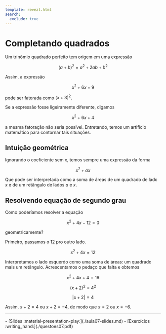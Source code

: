 ```yaml
---
template: reveal.html
search:
  exclude: true
---
```

# Completando quadrados

Um trinômio quadrado perfeito tem origem em uma expressão 

$$(a+b)^2 = a^2 + 2ab + b^2$$

Assim, a expressão 

$$x^2 +6x + 9$$ 

pode ser fatorada como $(x+3)^2$.

Se a expressão fosse ligeiramente diferente, digamos

$$x^2 + 6x + 4$$

a mesma fatoração não seria possível. Entretando, temos um artifício matemático para contornar tais situações.

## Intuição geométrica

Ignorando o coeficiente sem $x$, temos sempre uma expressão da forma 

$$x^2 + ax$$

Que pode ser interpretada como a soma de áreas de um quadrado de lado $x$ e de um retângulo de lados $a$ e $x$. 



## Resolvendo equação de segundo grau

Como poderíamos resolver a equação 

$$x^2 + 4x - 12 = 0$$

geometricamente?

Primeiro, passamos o 12 pro outro lado. 

$$x^2 + 4x =  12 $$

Interpretamos o lado esquerdo como uma soma de áreas: um quadrado mais um retângulo. Acrescentamos o pedaço que falta e obtemos 

$$x^2 + 4x + 4 = 16 $$

$$(x+2)^2 = 4^2$$

$$|x+2| = 4$$

Assim, $x+2 = 4$ ou $x+2 = -4$, de modo que $x=2$ ou $x=-6$.

---

<div class="grid cards" markdown>
 - [Slides :material-presentation-play:](./aula07-slides.md)
 - [Exercícios :writing_hand:](./questoes07.pdf)
</div>
